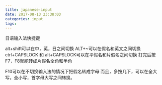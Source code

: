 ```yaml
---
title: japanese-input
date: 2017-08-13 23:38:03
categories: input
tags: 
---
```

日语输入法快捷键
<!--more-->
alt+shift可以在中，英，日之间切换 
ALT+~可以在假名和英文之间切换 
ctrl+CAPSLOCK 和 alt+CAPSLOCK可以在平假名和片假名之间切换 
打完后按F7，F8就能转成片假名全角和半角 

F10可以在不切换输入法的情况下把假名转成字母 
而且，多按几下，可以在全大写，全小写，首字母大写之间转换。